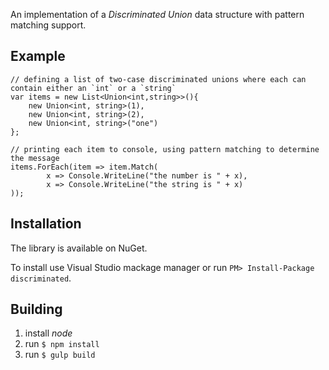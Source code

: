 An implementation of a *Discriminated Union* data structure with pattern matching support.

## Example

    // defining a list of two-case discriminated unions where each can contain either an `int` or a `string`
    var items = new List<Union<int,string>>(){
        new Union<int, string>(1),
        new Union<int, string>(2),
        new Union<int, string>("one")
    };

    // printing each item to console, using pattern matching to determine the message
    items.ForEach(item => item.Match(
    		x => Console.WriteLine("the number is " + x),
			x => Console.WriteLine("the string is " + x)
	));

## Installation

The library is available on NuGet. 

To install use Visual Studio mackage manager or run `PM> Install-Package discriminated`.

## Building

1. install *node*
2. run `$ npm install`
3. run `$ gulp build`
